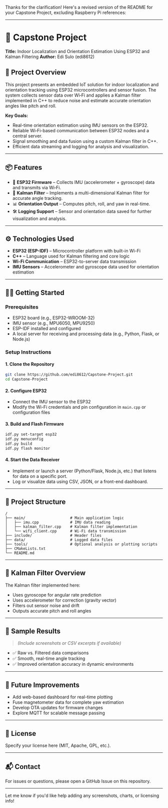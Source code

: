 Thanks for the clarification! Here's a revised version of the README for your Capstone Project, excluding Raspberry Pi references:

---

# 🚀 Capstone Project

**Title:** Indoor Localization and Orientation Estimation Using ESP32 and Kalman Filtering
**Author:** Edi Sulo (edi8612)

## 🎯 Project Overview

This project presents an embedded IoT solution for indoor localization and orientation tracking using ESP32 microcontrollers and sensor fusion. The system collects sensor data over Wi‑Fi and applies a Kalman filter implemented in C++ to reduce noise and estimate accurate orientation angles like pitch and roll.

**Key Goals:**

* Real-time orientation estimation using IMU sensors on the ESP32.
* Reliable Wi‑Fi-based communication between ESP32 nodes and a central server.
* Signal smoothing and data fusion using a custom Kalman filter in C++.
* Efficient data streaming and logging for analysis and visualization.

---

## 📦 Features

* 📡 **ESP32 Firmware** – Collects IMU (accelerometer + gyroscope) data and transmits via Wi‑Fi.
* 🧠 **Kalman Filter** – Implements a multi-dimensional Kalman filter for accurate angle tracking.
* 📊 **Orientation Output** – Computes pitch, roll, and yaw in real-time.
* 🛠️ **Logging Support** – Sensor and orientation data saved for further visualization and analysis.

---

## ⚙️ Technologies Used

* **ESP32 (ESP-IDF)** – Microcontroller platform with built-in Wi-Fi
* **C++** – Language used for Kalman filtering and core logic
* **Wi-Fi Communication** – ESP32-to-server data transmission
* **IMU Sensors** – Accelerometer and gyroscope data used for orientation estimation

---

## 🧑‍💻 Getting Started

### Prerequisites

* ESP32 board (e.g., ESP32-WROOM-32)
* IMU sensor (e.g., MPU6050, MPU9250)
* ESP-IDF installed and configured
* A local server for receiving and processing data (e.g., Python, Flask, or Node.js)

### Setup Instructions

#### 1. Clone the Repository

```bash
git clone https://github.com/edi8612/Capstone-Project.git
cd Capstone-Project
```

#### 2. Configure ESP32

* Connect the IMU sensor to the ESP32
* Modify the Wi-Fi credentials and pin configuration in `main.cpp` or configuration files

#### 3. Build and Flash Firmware

```bash
idf.py set-target esp32
idf.py menuconfig
idf.py build
idf.py flash monitor
```

#### 4. Start the Data Receiver

* Implement or launch a server (Python/Flask, Node.js, etc.) that listens for data on a specific port.
* Log or visualize data using CSV, JSON, or a front-end dashboard.

---

## 📁 Project Structure

```
/
├── main/                    # Main application logic
│   ├── imu.cpp              # IMU data reading
│   ├── kalman_filter.cpp    # Kalman filter implementation
│   └── wifi_client.cpp      # Wi-Fi data transmission
├── include/                 # Header files
├── data/                    # Logged data files
├── tools/                   # Optional analysis or plotting scripts
├── CMakeLists.txt
└── README.md
```

---

## 🧮 Kalman Filter Overview

The Kalman filter implemented here:

* Uses gyroscope for angular rate prediction
* Uses accelerometer for correction (gravity vector)
* Filters out sensor noise and drift
* Outputs accurate pitch and roll angles

---

## 🧪 Sample Results

> *(Include screenshots or CSV excerpts if available)*

* ✅ Raw vs. Filtered data comparisons
* ✅ Smooth, real-time angle tracking
* ✅ Improved orientation accuracy in dynamic environments

---

## 🧭 Future Improvements

* Add web-based dashboard for real-time plotting
* Fuse magnetometer data for complete yaw estimation
* Develop OTA updates for firmware changes
* Explore MQTT for scalable message passing

---

## 📝 License

Specify your license here (MIT, Apache, GPL, etc.).

---

## 📬 Contact

For issues or questions, please open a GitHub Issue on this repository.

---

Let me know if you'd like help adding any screenshots, charts, or licensing info!
